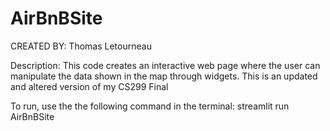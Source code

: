 # AirBnBSite
CREATED BY: Thomas Letourneau

Description: This code creates an interactive web page where the user can manipulate the data shown in the map through widgets.
This is an updated and altered version of my CS299 Final

To run, use the the following command in the terminal: streamlit run AirBnBSite

